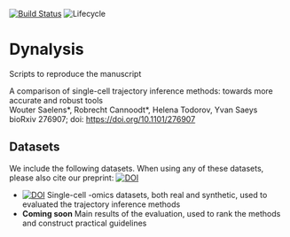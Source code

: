 [![Build Status](https://api.travis-ci.org/dynverse/dynalysis.svg)](https://travis-ci.org/dynverse/dynalysis)
![Lifecycle](https://img.shields.io/badge/lifecycle-experimental-orange.svg)

# Dynalysis

Scripts to reproduce the manuscript

A comparison of single-cell trajectory inference methods: towards more accurate and robust tools  
Wouter Saelens\*, Robrecht Cannoodt\*, Helena Todorov, Yvan Saeys  
bioRxiv 276907; doi: https://doi.org/10.1101/276907


## Datasets

We include the following datasets. When using any of these datasets, please also cite our preprint: [![DOI](https://zenodo.org/badge/DOI/10.1101/276907.svg)](https://doi.org/10.1101/276907)

* [![DOI](https://zenodo.org/badge/DOI/10.5281/zenodo.1211533.svg)](https://doi.org/10.5281/zenodo.1211533) Single-cell -omics datasets, both real and synthetic, used to evaluated the trajectory inference methods
* **Coming soon** Main results of the evaluation, used to rank the methods and construct practical guidelines

